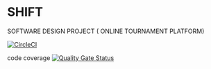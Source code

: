# SHIFT
SOFTWARE DESIGN PROJECT ( ONLINE TOURNAMENT PLATFORM)

[![CircleCI](https://dl.circleci.com/status-badge/img/gh/kagiso007/SHIFT/tree/main.svg?style=svg)](https://dl.circleci.com/status-badge/redirect/gh/kagiso007/SHIFT/tree/main)

code coverage
[![Quality Gate Status](https://sonarcloud.io/api/project_badges/measure?project=kagiso007_SHIFT&metric=alert_status)](https://sonarcloud.io/summary/new_code?id=kagiso007_SHIFT)
